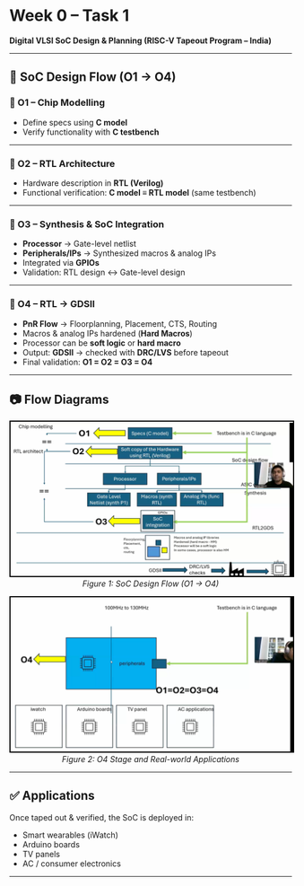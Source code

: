 # Week 0 – Task 1  
**Digital VLSI SoC Design & Planning (RISC-V Tapeout Program – India)**  

---

## 📌 SoC Design Flow (O1 → O4)

### 🔹 O1 – Chip Modelling
- Define specs using **C model**  
- Verify functionality with **C testbench**  

---

### 🔹 O2 – RTL Architecture
- Hardware description in **RTL (Verilog)**  
- Functional verification: **C model ≡ RTL model** (same testbench)  

---

### 🔹 O3 – Synthesis & SoC Integration
- **Processor** → Gate-level netlist  
- **Peripherals/IPs** → Synthesized macros & analog IPs  
- Integrated via **GPIOs**  
- Validation: RTL design ↔ Gate-level design  

---

### 🔹 O4 – RTL → GDSII
- **PnR Flow** → Floorplanning, Placement, CTS, Routing  
- Macros & analog IPs hardened (**Hard Macros**)  
- Processor can be **soft logic** or **hard macro**  
- Output: **GDSII** → checked with **DRC/LVS** before tapeout  
- Final validation: **O1 = O2 = O3 = O4**  

---

## 📷 Flow Diagrams

<p align="center">
  <img src="./W0_images/SoC_Design_Flow.png" alt="SoC Design Flow" width="600" style="border:2px solid black;"/>
  <br/>
  <em>Figure 1: SoC Design Flow (O1 → O4)</em>
</p>

<p align="center">
  <img src="./W0_images/O4_and_Applications.png" alt="O4 and Applications" width="600" style="border:2px solid black;"/>
  <br/>
  <em>Figure 2: O4 Stage and Real-world Applications</em>
</p>

---

## ✅ Applications
Once taped out & verified, the SoC is deployed in:  
- Smart wearables (iWatch)  
- Arduino boards  
- TV panels  
- AC / consumer electronics  

---
